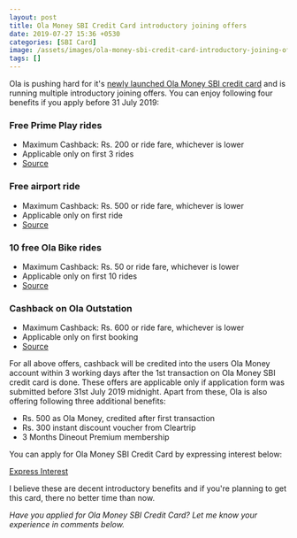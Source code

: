 ```yaml
---
layout: post
title: Ola Money SBI Credit Card introductory joining offers
date: 2019-07-27 15:36 +0530
categories: [SBI Card]
image: /assets/images/ola-money-sbi-credit-card-introductory-joining-offers.jpg
tags: []
---
```


Ola is pushing hard for it's [newly launched Ola Money SBI credit card](/ola-in-association-with-sbi-card-launches-ola-money-sbi-credit-card/) and is running multiple introductory joining offers. You can enjoy following four benefits if you apply before 31 July 2019:

### Free Prime Play rides

- Maximum Cashback: Rs. 200 or ride fare, whichever is lower
- Applicable only on first 3 rides
- [Source](https://blog.olacabs.com/enjoy-free-prime-play-rides-with-ola-money-sbi-credit-card/)

### Free airport ride

- Maximum Cashback: Rs. 500 or ride fare, whichever is lower
- Applicable only on first ride
- [Source](https://blog.olacabs.com/free-airport-rides-with-ola-money-sbi-credit-card/)

### 10 free Ola Bike rides

- Maximum Cashback: Rs. 50 or ride fare, whichever is lower
- Applicable only on first 10 rides
- [Source](https://blog.olacabs.com/get-10-free-bike-rides-with-ola-money-sbi-credit-card/)

### Cashback on Ola Outstation

- Maximum Cashback: Rs. 600 or ride fare, whichever is lower
- Applicable only on first booking
- [Source](https://blog.olacabs.com/get-discounts-on-outstation-rides-with-ola-money-sbi-credit-card/)

For all above offers, cashback will be credited into the users Ola Money account within 3 working days after the 1st transaction on Ola Money SBI credit card is done. These offers are applicable only if application form was submitted before 31st July 2019 midnight. Apart from these, Ola is also offering following three additional benefits:

- Rs. 500 as Ola Money, credited after first transaction
- Rs. 300 instant discount voucher from Cleartrip
- 3 Months Dineout Premium membership

You can apply for Ola Money SBI Credit Card by expressing interest below:

<a href="https://om.olacabs.com/credit-app/cc-express-interest" target="_blank" class="btn btn-lg btn-danger btn-block post-element mt-2" rel="noopener"><i class="ci-pen"></i> Express Interest</a>

I believe these are decent introductory benefits and if you're planning to get this card, there no better time than now.

_Have you applied for Ola Money SBI Credit Card? Let me know your experience in comments below._
